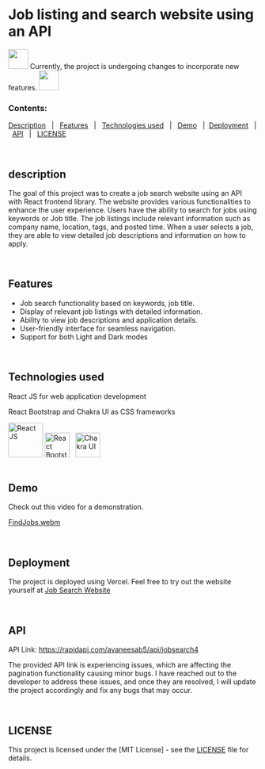 # Job listing and search website using an API
<img width='40px' src='https://github.com/nourhan-ashraf/Job-Search/assets/66208099/5acf0096-14a1-46e9-81e0-d66f6e585db5' />
Currently, the project is undergoing changes to incorporate new features.
<img width='40px' src='https://github.com/nourhan-ashraf/Job-Search/assets/66208099/5acf0096-14a1-46e9-81e0-d66f6e585db5' />

### Contents:
[Description](#description) &nbsp; | &nbsp; [Features](#features) &nbsp; | &nbsp; [Technologies used](#technologies-used) &nbsp; | &nbsp; [Demo](#demo) &nbsp; |  &nbsp;[Deployment](#deployment) &nbsp; | &nbsp; [API](#api) &nbsp; | &nbsp; [LICENSE](#license)

<br />

## description

The goal of this project was to create a job search website using an API with React frontend library. The website provides various functionalities to enhance the user experience. Users have the ability to search for jobs using keywords or Job title. The job listings include relevant information such as company name, location, tags, and posted time. When a user selects a job, they are able to view detailed job descriptions and information on how to apply.
 
 <br/> 
 
## Features

- Job search functionality based on keywords, job title.
- Display of relevant job listings with detailed information.
- Ability to view job descriptions and application details.
- User-friendly interface for seamless navigation.
- Support for both Light and Dark modes

 <br/> 

## Technologies used

React JS for web application development

React Bootstrap and Chakra UI as CSS frameworks

<img src="https://github.com/nourhan-ashraf/Github-Job-Search/assets/66208099/e8978ade-3412-45ec-8177-7da09ded7248" alt="React JS" width="70">
<img src="https://github.com/nourhan-ashraf/Github-Job-Search/assets/66208099/d9ee316e-3b29-45c8-a3d2-cda75a45a34e" alt="React Bootstrap" width="50">
&nbsp;
<img src="https://github.com/nourhan-ashraf/Github-Job-Search/assets/66208099/f7ae9703-3201-433b-87b8-f94176ba8b09" alt="Chakra UI" width="50">

 <br/> 
 <br/> 
 

 
## Demo
Check out this video for a demonstration.

[FindJobs.webm](https://github.com/nourhan-ashraf/Github-Job-Search/assets/66208099/f3b3d573-510c-498c-977a-ce4a7abefa35)

 <br/> 
 
## Deployment

The project is deployed using Vercel. Feel free to try out the website yourself at [Job Search Website]( https://github-job-search.vercel.app/)

 <br/> 
 
## API
API Link: https://rapidapi.com/avaneesab5/api/jobsearch4

The provided API link is experiencing issues, which are affecting the pagination functionality causing minor bugs. I have reached out to the developer to address these issues, and once they are resolved, I will update the project accordingly and fix any bugs that may occur.

 <br/> 

## LICENSE

This project is licensed under the [MIT License] - see the [LICENSE](LICENSE.md) file for details.


